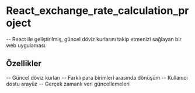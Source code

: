 # React_exchange_rate_calculation_project
-- React ile geliştirilmiş, güncel döviz kurlarını takip etmenizi sağlayan bir web uygulaması.

## Özellikler

-- Güncel döviz kurları
-- Farklı para birimleri arasında dönüşüm
-- Kullanıcı dostu arayüz
-- Gerçek zamanlı veri güncellemeleri


